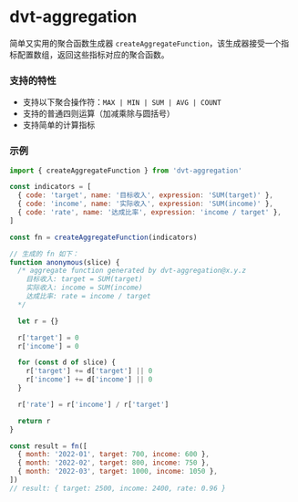 # dvt-aggregation

简单又实用的聚合函数生成器 `createAggregateFunction`，该生成器接受一个指标配置数组，返回这些指标对应的聚合函数。

### 支持的特性

- 支持以下聚合操作符：`MAX | MIN | SUM | AVG | COUNT`
- 支持的普通四则运算（加减乘除与圆括号）
- 支持简单的计算指标

### 示例

```javascript
import { createAggregateFunction } from 'dvt-aggregation'

const indicators = [
  { code: 'target', name: '目标收入', expression: 'SUM(target)' },
  { code: 'income', name: '实际收入', expression: 'SUM(income)' },
  { code: 'rate', name: '达成比率', expression: 'income / target' },
]

const fn = createAggregateFunction(indicators)

// 生成的 fn 如下：
function anonymous(slice) {
  /* aggregate function generated by dvt-aggregation@x.y.z
    目标收入: target = SUM(target)
    实际收入: income = SUM(income)
    达成比率: rate = income / target
  */

  let r = {}

  r['target'] = 0
  r['income'] = 0

  for (const d of slice) {
    r['target'] += d['target'] || 0
    r['income'] += d['income'] || 0
  }

  r['rate'] = r['income'] / r['target']

  return r
}

const result = fn([
  { month: '2022-01', target: 700, income: 600 },
  { month: '2022-02', target: 800, income: 750 },
  { month: '2022-03', target: 1000, income: 1050 },
])
// result: { target: 2500, income: 2400, rate: 0.96 }
```
